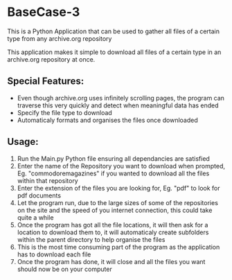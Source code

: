 # BaseCase-3
This is a Python Application that can be used to gather all files of a certain type from any archive.org repository

This application makes it simple to download all files of a certain type in an archive.org repository at once.

## Special Features:
* Even though archive.org uses infinitely scrolling pages, the program can traverse this very quickly and detect when meaningful data has ended
* Specify the file type to download
* Automaticaly formats and organises the files once downloaded

## Usage:
1. Run the Main.py Python file ensuring all dependancies are satisfied
2. Enter the name of the Repository you want to download when prompted, Eg. "commodoremagazines" if you wanted to download all the files within that repository
3. Enter the extension of the files you are looking for, Eg. "pdf" to look for pdf documents
4. Let the program run, due to the large sizes of some of the repositories on the site and the speed of you internet connection, this could take quite a while
5. Once the program has got all the file locations, it will then ask for a location to download them to, it will automaticaly create subfolders within the parent directory to help organise the files
6. This is the most time consuming part of the program as the application has to download each file
7. Once the program has done, it will close and all the files you want should now be on your computer
